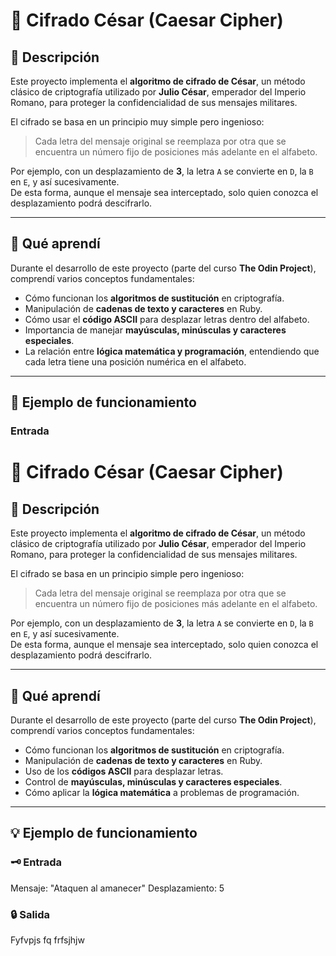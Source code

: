 # 🔐 Cifrado César (Caesar Cipher)

## 📜 Descripción
Este proyecto implementa el **algoritmo de cifrado de César**, un método clásico de criptografía utilizado por **Julio César**, emperador del Imperio Romano, para proteger la confidencialidad de sus mensajes militares.  

El cifrado se basa en un principio muy simple pero ingenioso:  
> Cada letra del mensaje original se reemplaza por otra que se encuentra un número fijo de posiciones más adelante en el alfabeto.

Por ejemplo, con un desplazamiento de **3**, la letra `A` se convierte en `D`, la `B` en `E`, y así sucesivamente.  
De esta forma, aunque el mensaje sea interceptado, solo quien conozca el desplazamiento podrá descifrarlo.

---

## 🧠 Qué aprendí
Durante el desarrollo de este proyecto (parte del curso **The Odin Project**), comprendí varios conceptos fundamentales:

- Cómo funcionan los **algoritmos de sustitución** en criptografía.  
- Manipulación de **cadenas de texto y caracteres** en Ruby.  
- Cómo usar el **código ASCII** para desplazar letras dentro del alfabeto.  
- Importancia de manejar **mayúsculas, minúsculas y caracteres especiales**.  
- La relación entre **lógica matemática y programación**, entendiendo que cada letra tiene una posición numérica en el alfabeto.

---

## 🧩 Ejemplo de funcionamiento

### Entrada
# 🔐 Cifrado César (Caesar Cipher)

## 📜 Descripción
Este proyecto implementa el **algoritmo de cifrado de César**, un método clásico de criptografía utilizado por **Julio César**, emperador del Imperio Romano, para proteger la confidencialidad de sus mensajes militares.  

El cifrado se basa en un principio simple pero ingenioso:  
> Cada letra del mensaje original se reemplaza por otra que se encuentra un número fijo de posiciones más adelante en el alfabeto.

Por ejemplo, con un desplazamiento de **3**, la letra `A` se convierte en `D`, la `B` en `E`, y así sucesivamente.  
De esta forma, aunque el mensaje sea interceptado, solo quien conozca el desplazamiento podrá descifrarlo.

---

## 🧠 Qué aprendí
Durante el desarrollo de este proyecto (parte del curso **The Odin Project**), comprendí varios conceptos fundamentales:

- Cómo funcionan los **algoritmos de sustitución** en criptografía.  
- Manipulación de **cadenas de texto y caracteres** en Ruby.  
- Uso de los **códigos ASCII** para desplazar letras.  
- Control de **mayúsculas, minúsculas y caracteres especiales**.  
- Cómo aplicar la **lógica matemática** a problemas de programación.

---

## 💡 Ejemplo de funcionamiento

### 🗝️ Entrada
Mensaje: "Ataquen al amanecer"
Desplazamiento: 5

### 🔒 Salida
Fyfvpjs fq frfsjhjw

